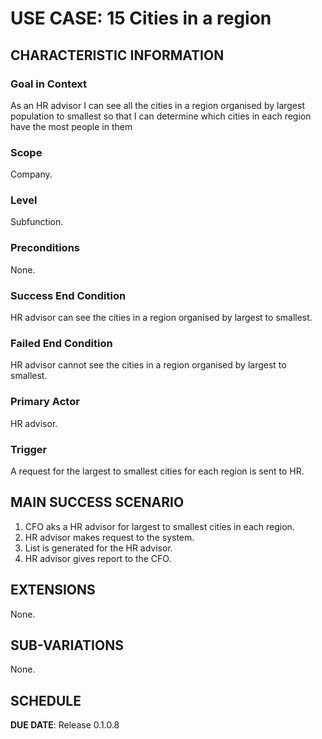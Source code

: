 # USE CASE: 15 Cities in a region

## CHARACTERISTIC INFORMATION

### Goal in Context

As an HR advisor I can see all the cities in a region organised by largest population to smallest so that I can determine which cities in each region have the most people in them

### Scope

Company.

### Level

Subfunction.

### Preconditions

None.

### Success End Condition

HR advisor can see the cities in a region organised by largest to smallest.

### Failed End Condition

HR advisor cannot see the cities in a region organised by largest to smallest.

### Primary Actor

HR advisor.

### Trigger

A request for the largest to smallest cities for each region is sent to HR.

## MAIN SUCCESS SCENARIO

1. CFO aks a HR advisor for largest to smallest cities in each region.
2. HR advisor makes request to the system.
3. List is generated for the HR advisor.
4. HR advisor gives report to the CFO.

## EXTENSIONS

None.

## SUB-VARIATIONS

None.

## SCHEDULE

**DUE DATE**: Release 0.1.0.8
